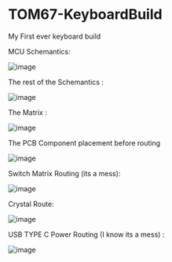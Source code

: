 # TOM67-KeyboardBuild
 My First ever keyboard build
 
 
 MCU Schemantics:
 
 
 ![image](https://user-images.githubusercontent.com/56707661/150391512-9a9f3b1c-709b-43bd-9b0e-8fb68b24a0c2.png)
 
 
 
 The rest of the Schemantics :
 
 ![image](https://user-images.githubusercontent.com/56707661/150391838-61bae4ec-e24b-4e53-9ed1-1edfb1a2b764.png)



The Matrix :


![image](https://user-images.githubusercontent.com/56707661/150391916-9db2b315-71d1-4acf-a4b6-8bd57f42f475.png)


The PCB Component placement before routing

![image](https://user-images.githubusercontent.com/56707661/150570718-e26adf7b-2707-4287-aadb-fcb7cb9b94b1.png)


Switch Matrix Routing (its a mess):

![image](https://user-images.githubusercontent.com/56707661/150579811-f3641639-e9a4-4e01-bf76-0979386fc0cc.png)


Crystal Route:

![image](https://user-images.githubusercontent.com/56707661/150624697-37b135bd-b2c4-4c5e-9363-23341ac9e60b.png)

USB TYPE C Power Routing (I know its a mess) :

![image](https://user-images.githubusercontent.com/56707661/150625285-343a63c4-e7e9-4631-aa87-f34ee73e5448.png)





